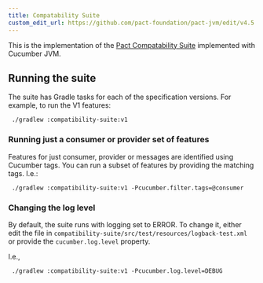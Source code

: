 ```yaml
---
title: Compatability Suite
custom_edit_url: https://github.com/pact-foundation/pact-jvm/edit/v4.5.x/compatibility-suite/README.md
---
```

<!-- This file has been synced from the pact-foundation/pact-jvm repository. Please do not edit it directly. The URL of the source file can be found in the custom_edit_url value above -->

This is the implementation of the [Pact Compatability Suite](https://github.com/pact-foundation/pact-compatibility-suite) implemented with Cucumber JVM.

## Running the suite

The suite has Gradle tasks for each of the specification versions. For example, to run the V1 features:

```console
 ./gradlew :compatibility-suite:v1
```

### Running just a consumer or provider set of features

Features for just consumer, provider or messages are identified using Cucumber tags. You can run a subset of features
by providing the matching tags. I.e.:

```console
 ./gradlew :compatibility-suite:v1 -Pcucumber.filter.tags=@consumer
```

### Changing the log level

By default, the suite runs with logging set to ERROR. To change it, either edit the file in 
`compatibility-suite/src/test/resources/logback-test.xml` or provide the `cucumber.log.level` property.

I.e.,

```console
 ./gradlew :compatibility-suite:v1 -Pcucumber.log.level=DEBUG
```
